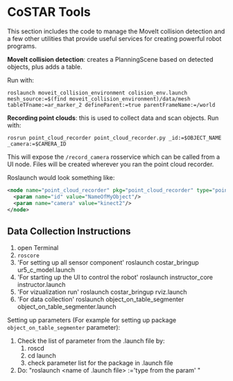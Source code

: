 # CoSTAR Tools

This section includes the code to manage the MoveIt collision detection and a few other utilities that provide useful services for creating powerful robot programs.

**MoveIt collision detection**: creates a PlanningScene based on detected objects, plus adds a table.

Run with:
```
roslaunch moveit_collision_environment colision_env.launch mesh_source:=$(find moveit_collision_environment)/data/mesh tableTFname:=ar_marker_2 defineParent:=true parentFrameName:=/world
```

**Recording point clouds**: this is used to collect data and scan objects. Run with:

```
rosrun point_cloud_recorder point_cloud_recorder.py _id:=$OBJECT_NAME _camera:=$CAMERA_ID
```

This will expose the ``/record_camera`` rosservice which can be called from a UI node. Files will be created wherever you ran the point cloud recorder.

Roslaunch would look something like:

```xml
<node name="point_cloud_recorder" pkg="point_cloud_recorder" type="point_cloud_recorder.py">
  <param name="id" value="NameOfMyObject"/>
  <param name="camera" value="kinect2"/>
</node>
```


## Data Collection Instructions

1. open Terminal
2. `roscore`
3. 'For setting up all sensor component' roslaunch costar_bringup ur5_c_model.launch
4. 'For starting up the UI to control the robot' roslaunch instructor_core instructor.launch
5. 'For vizualization run'  roslaunch costar_bringup rviz.launch
6. 'For data collection' roslaunch object_on_table_segmenter object_on_table_segmenter.launch

Setting up parameters (For example for setting up package `object_on_table_segmenter` parameter):
1. Check the list of parameter from the .launch file by:
	1. roscd <name of package>
	2. cd launch
	3. check parameter list for the package in .launch file
2. Do: "roslaunch <name of package> <name of .launch file> <param>:='type from the param' "
